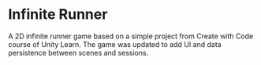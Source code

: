 # Infinite Runner
A 2D infinite runner game based on a simple project from Create with Code course of Unity Learn. The game was updated to add UI and data persistence between scenes and sessions.
